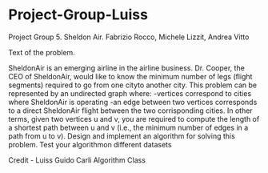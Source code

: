 # Project-Group-Luiss
Project Group 5. Sheldon Air. Fabrizio Rocco, Michele Lizzit, Andrea Vitto


Text of the problem.

SheldonAir is an emerging airline in the airline business.
Dr. Cooper, the CEO of SheldonAir, would like to know the minimum number of legs (flight segments) required to go from one cityto another city. 
This problem can be represented by an undirected graph where:
-vertices correspond to cities where SheldonAir is operating
-an edge between two vertices corresponds to a direct SheldonAir flight between the two corrisponding cities.
In other terms, given two vertices u and v, you are required to compute the length of a shortest path between u and v (i.e., the minimum number of edges in a path from u to v). 
Design and implement an algorithm for solving this problem. 
Test your algorithmon different datasets

Credit - Luiss Guido Carli
Algorithm Class

